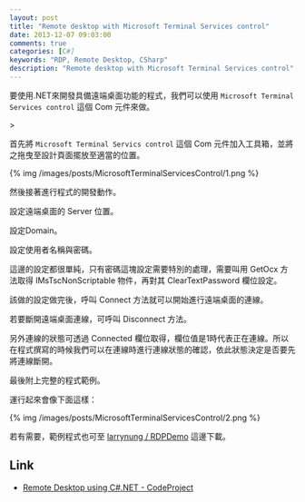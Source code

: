 ```yaml
---
layout: post
title: "Remote desktop with Microsoft Terminal Services control"
date: 2013-12-07 09:03:00
comments: true
categories: [C#]
keywords: "RDP, Remote Desktop, CSharp"
description: "Remote desktop with Microsoft Terminal Services control"
---
```


要使用.NET來開發具備遠端桌面功能的程式，我們可以使用 `Microsoft Terminal Services control` 這個 Com 元件來做。  

<!--More-->>

首先將 `Microsoft Terminal Servics control` 這個 Com 元件加入工具箱，並將之拖曳至設計頁面擺放至適當的位置。  

{% img /images/posts/MicrosoftTerminalServicesControl/1.png %}


然後接著進行程式的開發動作。  

設定遠端桌面的 Server 位置。  

<script src="http://gist-it.appspot.com/github/larrynung/RDPDemo/blob/bdc43c40e50305f2e12f29c5ff7e8b376b73d90b/Source/RDPDemo/Form1.cs?slice=31&footer=0"></script>


設定Domain。  

<script src="http://gist-it.appspot.com/github/larrynung/RDPDemo/blob/bdc43c40e50305f2e12f29c5ff7e8b376b73d90b/Source/RDPDemo/Form1.cs?slice=32&footer=0"></script>


設定使用者名稱與密碼。  

<script src="http://gist-it.appspot.com/github/larrynung/RDPDemo/blob/bdc43c40e50305f2e12f29c5ff7e8b376b73d90b/Source/RDPDemo/Form1.cs?slice=33:35&footer=0"></script>

這邊的設定都很單純，只有密碼這塊設定需要特別的處理，需要叫用 GetOcx 方法取得 IMsTscNonScriptable 物件，再對其 ClearTextPassword 欄位設定。


該做的設定做完後，呼叫 Connect 方法就可以開始進行遠端桌面的連線。   

<script src="http://gist-it.appspot.com/github/larrynung/RDPDemo/blob/bdc43c40e50305f2e12f29c5ff7e8b376b73d90b/Source/RDPDemo/Form1.cs?slice=37&footer=0"></script>


若要斷開遠端桌面連線，可呼叫 Disconnect 方法。 

<script src="http://gist-it.appspot.com/github/larrynung/RDPDemo/blob/bdc43c40e50305f2e12f29c5ff7e8b376b73d90b/Source/RDPDemo/Form1.cs?slice=29&footer=0"></script>


另外連線的狀態可透過 Connected 欄位取得，欄位值是1時代表正在連線。所以在程式撰寫的時候我們可以在連線時進行連線狀態的確認，依此狀態決定是否要先將連線斷開。

<script src="http://gist-it.appspot.com/github/larrynung/RDPDemo/blob/bdc43c40e50305f2e12f29c5ff7e8b376b73d90b/Source/RDPDemo/Form1.cs?slice=28:29&footer=0"></script>
  

最後附上完整的程式範例。    

<script src="http://gist-it.appspot.com/github/larrynung/RDPDemo/blob/bdc43c40e50305f2e12f29c5ff7e8b376b73d90b/Source/RDPDemo/Form1.cs?footer=0"></script>


運行起來會像下面這樣：

{% img /images/posts/MicrosoftTerminalServicesControl/2.png %}


若有需要，範例程式也可至 [larrynung / RDPDemo](https://github.com/larrynung/RDPDemo) 這邊下載。  

Link
----
* [Remote Desktop using C#.NET - CodeProject](http://www.codeproject.com/Articles/43705/Remote-Desktop-using-C-NET)
